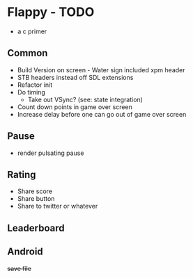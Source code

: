 # Flappy - TODO

- a c primer

## Common

- Build Version on screen - Water sign included xpm header
- STB headers instead off SDL extensions
- Refactor init
- Do timing
  - Take out VSync? (see: state integration)
- Count down points in game over screen
- Increase delay before one can go out of game over screen

## Pause

- render pulsating pause

## Rating

- Share score
- Share button
- Share to twitter or whatever

## Leaderboard

## Android

~~save file~~
